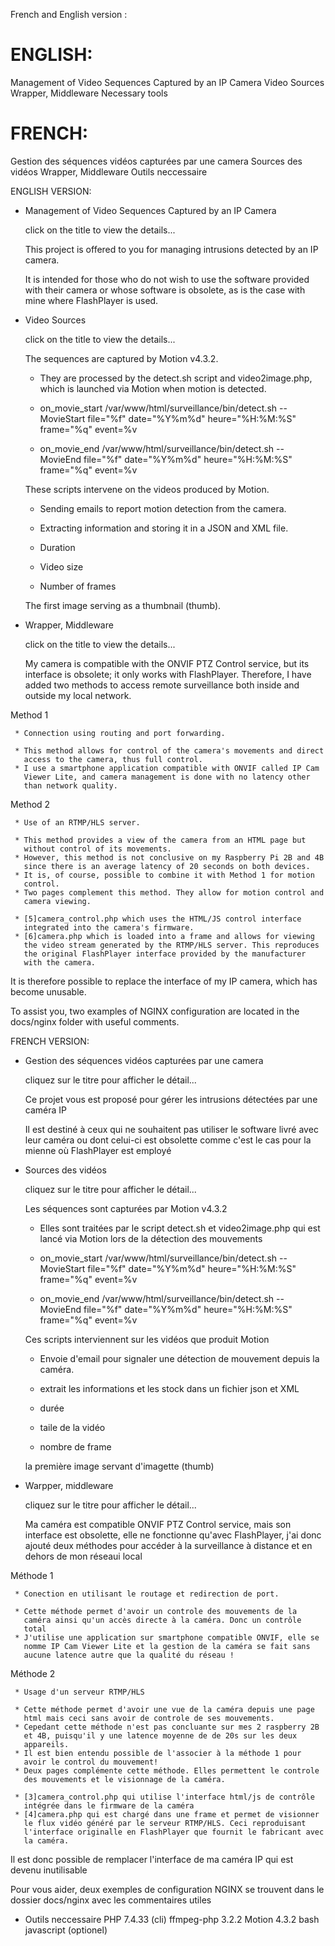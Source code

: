 
French and English version :

ENGLISH:
========
Management of Video Sequences Captured by an IP Camera
Video Sources
Wrapper, Middleware
Necessary tools


FRENCH:
=======
Gestion des séquences vidéos capturées par une camera
Sources des vidéos
Wrapper, Middleware
Outils neccessaire




ENGLISH VERSION:

* Management of Video Sequences Captured by an IP Camera

   click on the title to view the details...

   This project is offered to you for managing intrusions detected by an
   IP camera.

   It is intended for those who do not wish to use the software provided
   with their camera or whose software is obsolete, as is the case with
   mine where FlashPlayer is used.


* Video Sources

   click on the title to view the details...

   The sequences are captured by Motion v4.3.2.
     * They are processed by the detect.sh script and video2image.php,
       which is launched via Motion when motion is detected.

     * on_movie_start /var/www/html/surveillance/bin/detect.sh --
       MovieStart file="%f" date="%Y%m%d" heure="%H:%M:%S" frame="%q"
       event=%v
     * on_movie_end /var/www/html/surveillance/bin/detect.sh -- MovieEnd
       file="%f" date="%Y%m%d" heure="%H:%M:%S" frame="%q" event=%v

     These scripts intervene on the videos produced by Motion.
     * Sending emails to report motion detection from the camera.
     * Extracting information and storing it in a JSON and XML file.

     * Duration
     * Video size
     * Number of frames

     The first image serving as a thumbnail (thumb).


* Wrapper, Middleware

   click on the title to view the details...

   My camera is compatible with the ONVIF PTZ Control service, but its
   interface is obsolete; it only works with FlashPlayer. Therefore, I
   have added two methods to access remote surveillance both inside and
   outside my local network.

Method 1

     * Connection using routing and port forwarding.

     * This method allows for control of the camera's movements and direct
       access to the camera, thus full control.
     * I use a smartphone application compatible with ONVIF called IP Cam
       Viewer Lite, and camera management is done with no latency other
       than network quality.

Method 2

     * Use of an RTMP/HLS server.

     * This method provides a view of the camera from an HTML page but
       without control of its movements.
     * However, this method is not conclusive on my Raspberry Pi 2B and 4B
       since there is an average latency of 20 seconds on both devices.
     * It is, of course, possible to combine it with Method 1 for motion
       control.
     * Two pages complement this method. They allow for motion control and
       camera viewing.

     * [5]camera_control.php which uses the HTML/JS control interface
       integrated into the camera's firmware.
     * [6]camera.php which is loaded into a frame and allows for viewing
       the video stream generated by the RTMP/HLS server. This reproduces
       the original FlashPlayer interface provided by the manufacturer
       with the camera.

   It is therefore possible to replace the interface of my IP camera,
   which has become unusable.

   To assist you, two examples of NGINX configuration are located in the
   docs/nginx folder with useful comments.



FRENCH VERSION:

* Gestion des séquences vidéos capturées par une camera

   cliquez sur le titre pour afficher le détail...

   Ce projet vous est proposé pour gérer les intrusions détectées par une
   caméra IP

   Il est destiné à ceux qui ne souhaitent pas utiliser le software livré
   avec leur caméra ou dont celui-ci est obsolette comme c'est le cas pour
   la mienne où FlashPlayer est employé

* Sources des vidéos

   cliquez sur le titre pour afficher le détail...

   Les séquences sont capturées par Motion v4.3.2

     * Elles sont traitées par le script detect.sh et video2image.php qui
       est lancé via Motion lors de la détection des mouvements

     * on_movie_start /var/www/html/surveillance/bin/detect.sh --
       MovieStart file="%f" date="%Y%m%d" heure="%H:%M:%S" frame="%q"
       event=%v
     * on_movie_end /var/www/html/surveillance/bin/detect.sh -- MovieEnd
       file="%f" date="%Y%m%d" heure="%H:%M:%S" frame="%q" event=%v

     Ces scripts interviennent sur les vidéos que produit Motion
     * Envoie d'email pour signaler une détection de mouvement depuis la
       caméra.
     * extrait les informations et les stock dans un fichier json et XML

     * durée
     * taile de la vidéo
     * nombre de frame

     la première image servant d'imagette (thumb)

* Warpper, middleware

   cliquez sur le titre pour afficher le détail...

   Ma caméra est compatible ONVIF PTZ Control service, mais son interface
   est obsolette, elle ne fonctionne qu'avec FlashPlayer, j'ai donc ajouté
   deux méthodes pour accéder à la surveillance à distance et en dehors de
   mon réseaui local

Méthode 1

     * Conection en utilisant le routage et redirection de port.

     * Cette méthode permet d'avoir un controle des mouvements de la
       caméra ainsi qu'un accès directe à la caméra. Donc un contrôle
       total
     * J'utilise une application sur smartphone compatible ONVIF, elle se
       nomme IP Cam Viewer Lite et la gestion de la caméra se fait sans
       aucune latence autre que la qualité du réseau !

Méthode 2

     * Usage d'un serveur RTMP/HLS

     * Cette méthode permet d'avoir une vue de la caméra depuis une page
       html mais ceci sans avoir de controle de ses mouvements.
     * Cepedant cette méthode n'est pas concluante sur mes 2 raspberry 2B
       et 4B, puisqu'il y une latence moyenne de de 20s sur les deux
       appareils.
     * Il est bien entendu possible de l'associer à la méthode 1 pour
       avoir le control du mouvement!
     * Deux pages complémente cette méthode. Elles permettent le controle
       des mouvements et le visionnage de la caméra.

     * [3]camera_control.php qui utilise l'interface html/js de contrôle
       intégrée dans le firmware de la caméra
     * [4]camera.php qui est chargé dans une frame et permet de visionner
       le flux vidéo généré par le serveur RTMP/HLS. Ceci reproduisant
       l'interface originalle en FlashPlayer que fournit le fabricant avec
       la caméra.

   Il est donc possible de remplacer l'interface de ma caméra IP qui est
   devenu inutilisable

   Pour vous aider, deux exemples de configuration NGINX se trouvent dans
   le dossier docs/nginx avec les commentaires utiles



* Outils neccessaire
	PHP 7.4.33 (cli)
	ffmpeg-php 3.2.2
	Motion 4.3.2
	bash
	javascript (optionel)




